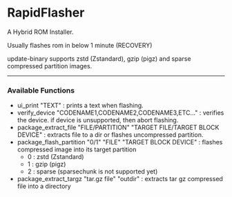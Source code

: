 # RapidFlasher

A Hybrid ROM Installer.

Usually flashes rom in below 1 minute (RECOVERY)

update-binary supports zstd (Zstandard), gzip (pigz) and sparse compressed partition images.

***

### Available Functions ###
- ui_print "TEXT" : prints a text when flashing.
- verify_device "CODENAME1,CODENAME2,CODENAME3,ETC..." : verifies the device. if device is unsupported, then abort flashing.
- package_extract_file "FILE/PARTITION" "TARGET FILE/TARGET BLOCK DEVICE" : extracts file to a dir or flashes uncompressed partition.
- package_flash_partition "0/1" "FILE" "TARGET BLOCK DEVICE" : flashes compressed image into its target partition
  - 0 : zstd (Zstandard)
  - 1 : gzip (pigz)
  - 2 : sparse (sparsechunk is not supported yet)
- package_extract_targz "tar.gz file" "outdir" : extracts tar gz compressed file into a directory
  